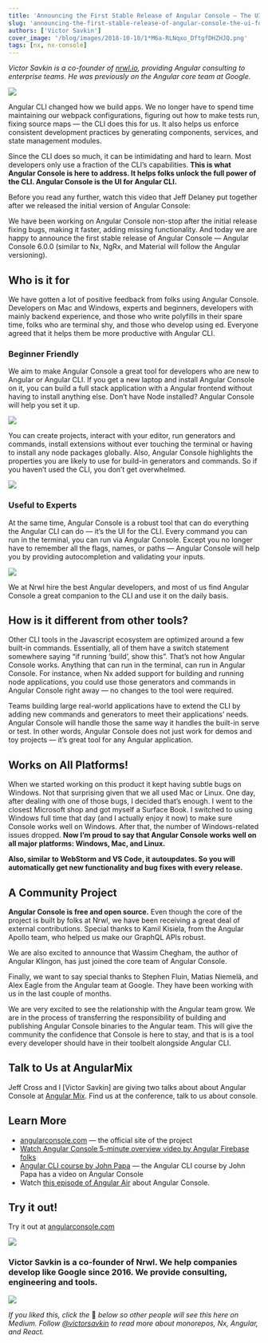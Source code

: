 ```yaml
---
title: 'Announcing the First Stable Release of Angular Console — The UI for the Angular CLI'
slug: 'announcing-the-first-stable-release-of-angular-console-the-ui-for-the-angular-cli'
authors: ['Victor Savkin']
cover_image: '/blog/images/2018-10-10/1*M6a-RLNqxo_DftgfDHZHJQ.png'
tags: [nx, nx-console]
---
```


_Victor Savkin is a co-founder of_ [_nrwl.io_](https://goo.gl/v4nh0p)_, providing Angular consulting to enterprise teams. He was previously on the Angular core team at Google._

![](/blog/images/2018-10-10/1*TigvMknUeSYC2BWKvnDCTw.avif)

Angular CLI changed how we build apps. We no longer have to spend time maintaining our webpack configurations, figuring out how to make tests run, fixing source maps — the CLI does this for us. It also helps us enforce consistent development practices by generating components, services, and state management modules.

Since the CLI does so much, it can be intimidating and hard to learn. Most developers only use a fraction of the CLI’s capabilities. **This is what Angular Console is here to address. It helps folks unlock the full power of the CLI. Angular Console is the UI for Angular CLI.**

Before you read any further, watch this video that Jeff Delaney put together after we released the initial version of Angular Console:

We have been working on Angular Console non-stop after the initial release fixing bugs, making it faster, adding missing functionality. And today we are happy to announce the first stable release of Angular Console — Angular Console 6.0.0 (similar to Nx, NgRx, and Material will follow the Angular versioning).

## Who is it for

We have gotten a lot of positive feedback from folks using Angular Console. Developers on Mac and Windows, experts and beginners, developers with mainly backend experience, and those who write polyfills in their spare time, folks who are terminal shy, and those who develop using ed. Everyone agreed that it helps them be more productive with Angular CLI.

### Beginner Friendly

We aim to make Angular Console a great tool for developers who are new to Angular or Angular CLI. If you get a new laptop and install Angular Console on it, you can build a full stack application with a Angular frontend without having to install anything else. Don’t have Node installed? Angular Console will help you set it up.

![](/blog/images/2018-10-10/0*bebe3l7bbN7ghMNV.avif)

You can create projects, interact with your editor, run generators and commands, install extensions without ever touching the terminal or having to install any node packages globally. Also, Angular Console highlights the properties you are likely to use for build-in generators and commands. So if you haven’t used the CLI, you don’t get overwhelmed.

![](/blog/images/2018-10-10/0*U_p_pZ7tzoBuyaED.avif)

### Useful to Experts

At the same time, Angular Console is a robust tool that can do everything the Angular CLI can do — it’s the UI for the CLI. Every command you can run in the terminal, you can run via Angular Console. Except you no longer have to remember all the flags, names, or paths — Angular Console will help you by providing autocompletion and validating your inputs.

![](/blog/images/2018-10-10/0*23i1n57FN5nmKMJ9.avif)

We at Nrwl hire the best Angular developers, and most of us find Angular Console a great companion to the CLI and use it on the daily basis.

## How is it different from other tools?

Other CLI tools in the Javascript ecosystem are optimized around a few built-in commands. Essentially, all of them have a switch statement somewhere saying “if running ‘build’, show this”. That’s not how Angular Console works. Anything that can run in the terminal, can run in Angular Console. For instance, when Nx added support for building and running node applications, you could use those generators and commands in Angular Console right away — no changes to the tool were required.

Teams building large real-world applications have to extend the CLI by adding new commands and generators to meet their applications’ needs. Angular Console will handle those the same way it handles the built-in serve or test. In other words, Angular Console does not just work for demos and toy projects — it’s great tool for any Angular application.

## Works on All Platforms!

When we started working on this product it kept having subtle bugs on Windows. Not that surprising given that we all used Mac or Linux. One day, after dealing with one of those bugs, I decided that’s enough. I went to the closest Microsoft shop and got myself a Surface Book. I switched to using Windows full time that day (and I actually enjoy it now) to make sure Console works well on Windows. After that, the number of Windows-related issues dropped. **Now I’m proud to say that Angular Console works well on all major platforms: Windows, Mac, and Linux.**

**Also, similar to WebStorm and VS Code, it autoupdates. So you will automatically get new functionality and bug fixes with every release.**

## A Community Project

**Angular Console is free and open source.** Even though the core of the project is built by folks at Nrwl, we have been receiving a great deal of external contributions. Special thanks to Kamil Kisiela, from the Angular Apollo team, who helped us make our GraphQL APIs robust.

We are also excited to announce that Wassim Chegham, the author of Angular Klingon, has just joined the core team of Angular Console.

Finally, we want to say special thanks to Stephen Fluin, Matias Niemelä, and Alex Eagle from the Angular team at Google. They have been working with us in the last couple of months.

We are very excited to see the relationship with the Angular team grow. We are in the process of transferring the responsibility of building and publishing Angular Console binaries to the Angular team. This will give the community the confidence that Console is here to stay, and that is is a tool every developer should have in their toolbelt alongside Angular CLI.

## Talk to Us at AngularMix

Jeff Cross and I \[Victor Savkin\] are giving two talks about about Angular Console at [Angular Mix](https://angularmix.com/#!/schedule). Find us at the conference, talk to us about console.

## Learn More

- [angularconsole.com](http://angularconsole.com/) — the official site of the project
- [Watch Angular Console 5-minute overview video by Angular Firebase folks](https://www.youtube.com/watch?time_continue=18&v=d2K2Cp8BJx0)
- [Angular CLI course by John Papa](https://www.pluralsight.com/courses/angular-cli) — the Angular CLI course by John Papa has a video on Angular Console
- Watch [this episode of Angular Air](https://www.youtube.com/watch?v=rzQzrkKYS0c) about Angular Console.

## Try it out!

Try it out at [angularconsole.com](https://angularconsole.com/)

![](/blog/images/2018-10-10/1*TigvMknUeSYC2BWKvnDCTw.avif)

### Victor Savkin is a co-founder of Nrwl. We help companies develop like Google since 2016. We provide consulting, engineering and tools.

![](/blog/images/2018-10-10/0*NSLFXiKLN4PAjCOW.avif)

_If you liked this, click the_ 👏 _below so other people will see this here on Medium. Follow_ [_@victorsavkin_](http://twitter.com/victorsavkin) _to read more about monorepos, Nx, Angular, and React._
